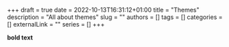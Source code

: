 +++ 
draft = true
date = 2022-10-13T16:31:12+01:00
title = "Themes"
description = "All about themes"
slug = ""
authors = []
tags = []
categories = []
externalLink = ""
series = []
+++

**bold text**